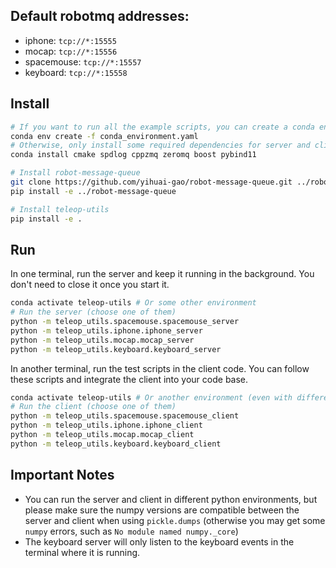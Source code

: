 ## Default robotmq addresses:

- iphone: `tcp://*:15555`
- mocap: `tcp://*:15556`
- spacemouse: `tcp://*:15557`
- keyboard: `tcp://*:15558`

## Install

```bash
# If you want to run all the example scripts, you can create a conda environment with all the dependencies
conda env create -f conda_environment.yaml
# Otherwise, only install some required dependencies for server and client (into your current environment)
conda install cmake spdlog cppzmq zeromq boost pybind11

# Install robot-message-queue
git clone https://github.com/yihuai-gao/robot-message-queue.git ../robot-message-queue
pip install -e ../robot-message-queue

# Install teleop-utils
pip install -e .
```

## Run

In one terminal, run the server and keep it running in the background. You don't need to close it once you start it.
```bash
conda activate teleop-utils # Or some other environment
# Run the server (choose one of them)
python -m teleop_utils.spacemouse.spacemouse_server
python -m teleop_utils.iphone.iphone_server
python -m teleop_utils.mocap.mocap_server
python -m teleop_utils.keyboard.keyboard_server
```

In another terminal, run the test scripts in the client code. You can follow these scripts and integrate the client into your code base.

```bash
conda activate teleop-utils # Or another environment (even with different python versions than the server)
# Run the client (choose one of them)
python -m teleop_utils.spacemouse.spacemouse_client
python -m teleop_utils.iphone.iphone_client
python -m teleop_utils.mocap.mocap_client
python -m teleop_utils.keyboard.keyboard_client
```

## Important Notes

- You can run the server and client in different python environments, but please make sure the numpy versions are compatible between the server and client when using `pickle.dumps` (otherwise you may get some `numpy` errors, such as `No module named numpy._core`)
- The keyboard server will only listen to the keyboard events in the terminal where it is running.